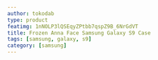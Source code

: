 ```yaml
---
author: tokodab
type: product
featimg: 1nNOLP3lQSEqyZPtbb7qspZ9B_6NrGdVT
title: Frozen Anna Face Samsung Galaxy S9 Case
tags: [samsung, galaxy, s9]
category: [samsung]
---
```

